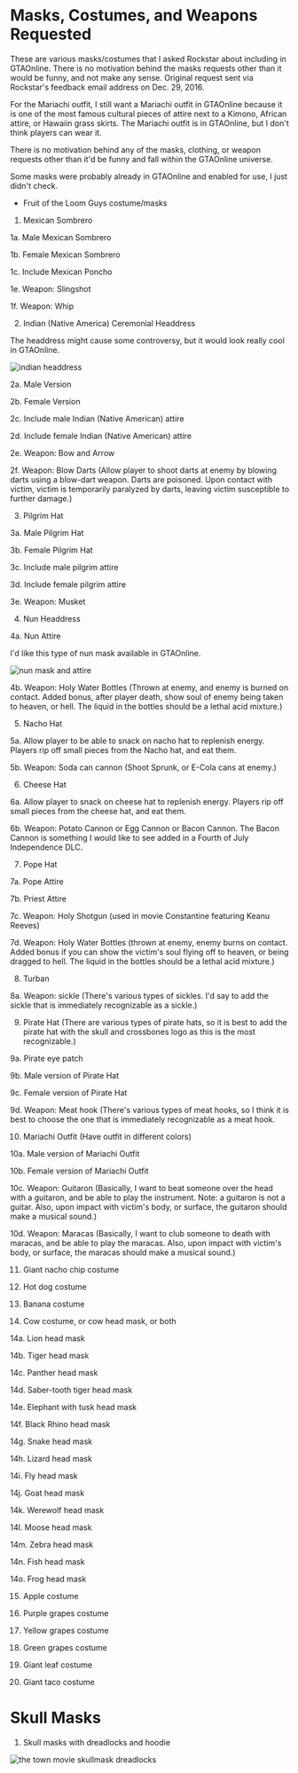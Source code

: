 # Masks, Costumes, and Weapons Requested

These are various masks/costumes that I asked Rockstar about including in GTAOnline. There is no motivation behind the 
masks requests other than it would be funny, and not make any sense. Original request sent via Rockstar's feedback email address on Dec. 29, 2016.

For the Mariachi outfit, I still want a Mariachi outfit in GTAOnline because it is one of the most famous cultural pieces of attire next to a Kimono, African attire, or Hawaiin grass skirts. The Mariachi outfit is in GTAOnline, but I don't think players can wear it. 

There is no motivation behind any of the masks, clothing, or weapon requests other than it'd be funny and
fall within the GTAOnline universe.

Some masks were probably already in GTAOnline and enabled for use, I just didn't check.




- Fruit of the Loom Guys costume/masks

1. Mexican Sombrero

1a. Male Mexican Sombrero

1b. Female Mexican Sombrero

1c. Include Mexican Poncho

1e. Weapon: Slingshot

1f.  Weapon: Whip


2. Indian (Native America) Ceremonial Headdress

The headdress might cause some controversy, but it would look really cool in GTAOnline.

![indian headdress](https://raw.githubusercontent.com/xpqx/code-based-games/main/GTAOnline/GTAOnline_Mask_DLC/images/gtaonline_indian_headdress.JPG)



2a. Male Version

2b. Female Version

2c. Include male Indian (Native American) attire

2d. Include female Indian (Native American) attire

2e. Weapon: Bow and Arrow

2f.  Weapon: Blow Darts (Allow player to shoot darts at enemy by blowing darts using a blow-dart weapon. Darts are poisoned. Upon contact with victim, victim is temporarily paralyzed by darts, leaving victim susceptible to further damage.)




3. Pilgrim Hat

3a. Male Pilgrim Hat

3b. Female Pilgrim Hat

3c. Include male pilgrim attire

3d. Include female pilgrim attire

3e. Weapon: Musket


4. Nun Headdress

4a. Nun Attire

I'd like this type of nun mask available in GTAOnline.

![nun mask and attire](https://raw.githubusercontent.com/xpqx/code-based-games/main/GTAOnline/GTAOnline_Mask_DLC/images/nun_mask_gtaonline.JPG)


4b. Weapon: Holy Water Bottles (Thrown at enemy, and enemy is burned on contact. Added bonus, after player death, show soul of enemy being taken to heaven, or hell. The liquid in the bottles should be a lethal acid mixture.)


5. Nacho Hat

5a. Allow player to be able to snack on nacho hat to replenish energy. Players rip off small pieces from the Nacho hat, and eat them. 

5b. Weapon: Soda can cannon (Shoot Sprunk, or E-Cola cans at enemy.)



6. Cheese Hat

6a. Allow player to snack on cheese hat to replenish energy. Players rip off small pieces from the cheese hat, and eat them. 

6b. Weapon: Potato Cannon or Egg Cannon or Bacon Cannon. The Bacon Cannon is something I would like to see added in a 
Fourth of July Independence DLC.

7. Pope Hat

7a. Pope Attire

7b. Priest Attire

7c. Weapon: Holy Shotgun (used in movie Constantine featuring Keanu Reeves)

7d. Weapon: Holy Water Bottles (thrown at enemy, enemy burns on contact. Added bonus if you can show the victim's soul flying off to heaven, or being dragged to hell. The liquid in the bottles should be a lethal acid mixture.)



8. Turban

8a. Weapon: sickle (There's various types of sickles. I'd say to add the sickle that is immediately recognizable as a sickle.)

9. Pirate Hat (There are various types of pirate hats, so it is best to add the pirate hat with the skull and crossbones logo as this is the most recognizable.)

9a. Pirate eye patch

9b. Male version of Pirate Hat

9c. Female version of Pirate Hat

9d. Weapon: Meat hook (There's various types of meat hooks, so I think it is best to choose the one that is immediately recognizable as a meat hook.
 

10. Mariachi Outfit (Have outfit in different colors)

10a. Male version of Mariachi Outfit

10b. Female version of Mariachi Outfit

10c. Weapon: Guitaron (Basically, I want to beat someone over the head with a guitaron, and be able to play the instrument. Note: a guitaron is not a guitar. Also, upon impact with victim's body, or surface, the guitaron should make a musical sound.)

10d. Weapon: Maracas (Basically, I want to club someone to death with maracas, and be able to play the maracas. Also, upon impact with victim's body, or surface, the maracas should make a musical sound.) 

      
11. Giant nacho chip costume

12. Hot dog costume

13. Banana costume

14. Cow costume, or cow head mask, or both

14a. Lion head mask

14b. Tiger head mask

14c. Panther head mask

14d. Saber-tooth tiger head mask

14e. Elephant with tusk head mask

14f. Black Rhino head mask

14g. Snake head mask

14h. Lizard head mask

14i. Fly head mask

14j. Goat head mask

14k. Werewolf head mask

14l.  Moose head mask

14m. Zebra head mask

14n. Fish head mask

14o. Frog head mask

15. Apple costume

16. Purple grapes costume

17. Yellow grapes costume

18. Green grapes costume

19. Giant leaf costume

20. Giant taco costume


# Skull Masks

1. Skull masks with dreadlocks and hoodie

![the town movie skullmask dreadlocks](https://raw.githubusercontent.com/xpqx/code-based-games/main/GTAOnline/GTAOnline_Mask_DLC/images/the_town_movie_gtaonline_mask.JPG)
